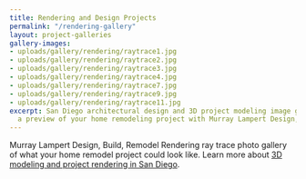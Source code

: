 ```yaml
---
title: Rendering and Design Projects
permalink: "/rendering-gallery"
layout: project-galleries
gallery-images:
- uploads/gallery/rendering/raytrace1.jpg
- uploads/gallery/rendering/raytrace2.jpg
- uploads/gallery/rendering/raytrace3.jpg
- uploads/gallery/rendering/raytrace4.jpg
- uploads/gallery/rendering/raytrace7.jpg
- uploads/gallery/rendering/raytrace9.jpg
- uploads/gallery/rendering/raytrace11.jpg
excerpt: San Diego architectural design and 3D project modeling image gallery. Get
  a preview of your home remodeling project with Murray Lampert Design, Build, Remodel.
---
```


Murray Lampert Design, Build, Remodel Rendering ray trace photo gallery of what your home remodel project could look like. Learn more about [3D modeling and project rendering in San Diego](/3d-architectural-rendering-services).

